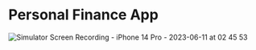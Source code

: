 # Personal Finance App

![Simulator Screen Recording - iPhone 14 Pro - 2023-06-11 at 02 45 53](https://github.com/antonpenkov1/personal-finance-app/assets/114803121/60157305-d2ed-4f4c-b86e-246cd93196ed)

